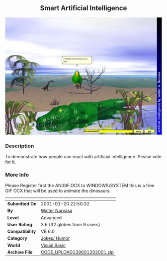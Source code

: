 ﻿<div align="center">

## Smart Artificial Intelligence

<img src="PIC20011201040275973.jpg">
</div>

### Description

To demonstrate how people can react with artificial intelligence. Please vote for it.
 
### More Info
 
Please Register first the ANIGIF.OCX to WINDOWS\SYSTEM this is a free GIF OCX that will be used to animate the dinosaurs.


<span>             |<span>
---                |---
**Submitted On**   |2001-01-20 22:50:32
**By**             |[Walter Narvasa](https://github.com/Planet-Source-Code/PSCIndex/blob/master/ByAuthor/walter-narvasa.md)
**Level**          |Advanced
**User Rating**    |3.6 (32 globes from 9 users)
**Compatibility**  |VB 6\.0
**Category**       |[Jokes/ Humor](https://github.com/Planet-Source-Code/PSCIndex/blob/master/ByCategory/jokes-humor__1-40.md)
**World**          |[Visual Basic](https://github.com/Planet-Source-Code/PSCIndex/blob/master/ByWorld/visual-basic.md)
**Archive File**   |[CODE\_UPLOAD139601202001\.zip](https://github.com/Planet-Source-Code/walter-narvasa-smart-artificial-intelligence__1-14577/archive/master.zip)








